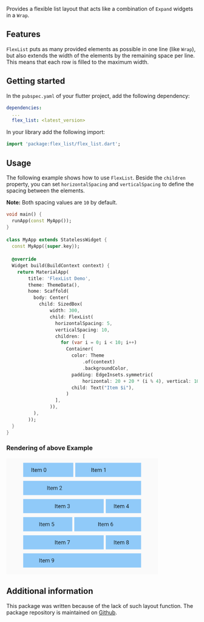 Provides a flexible list layout that acts like a combination of `Expand` widgets in a `Wrap`.

## Features

`FlexList` puts as many provided elements as possible in one line (like `Wrap`), but also extends
the width of the elements by the remaining space per line. This means that each row is filled to the
maximum width.

## Getting started

In the `pubspec.yaml` of your flutter project, add the following dependency:

```yaml
dependencies:
  ...
  flex_list: <latest_version>
```

In your library add the following import:

```dart
import 'package:flex_list/flex_list.dart';
```

## Usage

The following example shows how to use `FlexList`. Beside the `children` property, you can
set `horizontalSpacing` and `verticalSpacing` to define the spacing between the elements.

**Note:** Both spacing values are `10` by default.

```dart
void main() {
  runApp(const MyApp());
}

class MyApp extends StatelessWidget {
  const MyApp({super.key});

  @override
  Widget build(BuildContext context) {
    return MaterialApp(
        title: 'FlexList Demo',
        theme: ThemeData(),
        home: Scaffold(
          body: Center(
            child: SizedBox(
                width: 300,
                child: FlexList(
                  horizontalSpacing: 5,
                  verticalSpacing: 10,
                  children: [
                    for (var i = 0; i < 10; i++)
                      Container(
                        color: Theme
                            .of(context)
                            .backgroundColor,
                        padding: EdgeInsets.symmetric(
                            horizontal: 20 + 20 * (i % 4), vertical: 10),
                        child: Text("Item $i"),
                      )
                  ],
                )),
          ),
        ));
  }
}
```
### Rendering of above Example
<img src="https://github.com/Jozott00/flex_list/blob/main/blob/media/example1.png?raw=true" alt="Example Rendering" width="400"/>

## Additional information

This package was written because of the lack of such layout function. The package repository is
maintained on [Github](https://github.com/Jozott00/flex_list).

